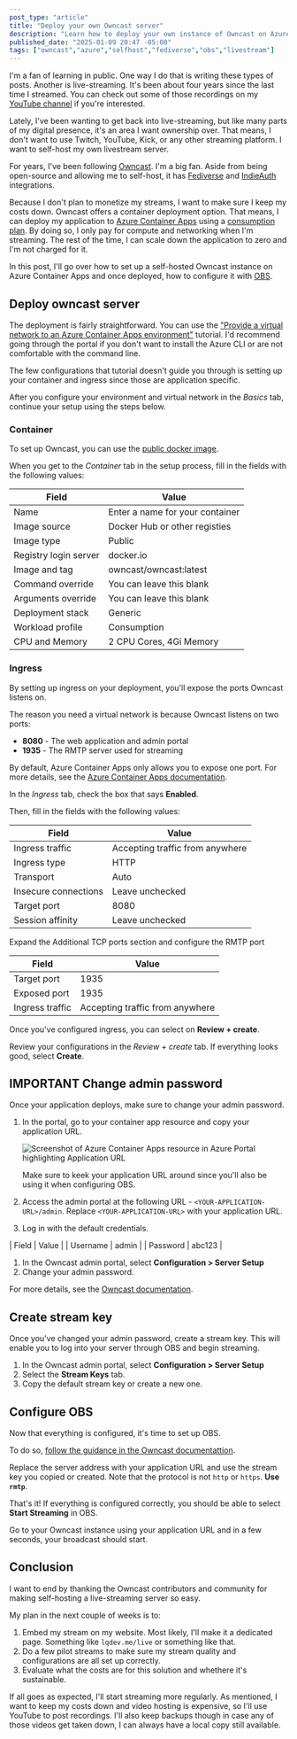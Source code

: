 ```yaml
---
post_type: "article" 
title: "Deploy your own Owncast server"
description: "Learn how to deploy your own instance of Owncast on Azure and configure it in OBS"
published_date: "2025-01-09 20:47 -05:00"
tags: ["owncast","azure","selfhost","fediverse","obs","livestream"]
---
```


I'm a fan of learning in public. One way I do that is writing these types of posts. Another is live-streaming. It's been about four years since the last time I streamed. You can check out some of those recordings on my [YouTube channel](/youtube) if you're interested.

Lately, I've been wanting to get back into live-streaming, but like many parts of my digital presence, it's an area I want ownership over. That means, I don't want to use Twitch, YouTube, Kick, or any other streaming platform. I want to self-host my own livestream server. 

For years, I've been following [Owncast](https://owncast.online/). I'm a big fan. Aside from being open-source and allowing me to self-host, it has [Fediverse](https://owncast.online/docs/social/) and [IndieAuth](https://owncast.online/docs/chat/chat-authentication/#indieauth) integrations.

Because I don't plan to monetize my streams, I want to make sure I keep my costs down. Owncast offers a container deployment option. That means, I can deploy my application to [Azure Container Apps](https://learn.microsoft.com/azure/container-apps/overview) using a [consumption plan](https://learn.microsoft.com/azure/container-apps/plans#consumption). By doing so, I only pay for compute and networking when I'm streaming. The rest of the time, I can scale down the application to zero and I'm not charged for it. 

In this post, I'll go over how to set up a self-hosted Owncast instance on Azure Container Apps and once deployed, how to configure it with [OBS](https://obsproject.com/). 

## Deploy owncast server

The deployment is fairly straightforward. You can use the ["Provide a virtual network to an Azure Container Apps environment"](https://learn.microsoft.com/azure/container-apps/vnet-custom?tabs=bash&pivots=azure-portal) tutorial. I'd recommend going through the portal if you don't want to install the Azure CLI or are not comfortable with the command line. 

The few configurations that tutorial doesn't guide you through is setting up your container and ingress since those are application specific. 

After you configure your environment and virtual network in the *Basics* tab, continue your setup using the steps below. 

### Container

To set up Owncast, you can use the [public docker image](https://hub.docker.com/r/owncast/owncast/tags).

When you get to the *Container* tab in the setup process, fill in the fields with the following values:

| Field | Value |
| --- | --- |
| Name | Enter a name for your container |
| Image source | Docker Hub or other registies |
| Image type | Public |
| Registry login server | docker.io |
| Image and tag | owncast/owncast:latest |
| Command override | You can leave this blank |
| Arguments override | You can leave this blank |
| Deployment stack | Generic |
| Workload profile | Consumption |
| CPU and Memory | 2 CPU Cores, 4Gi Memory |

### Ingress 

By setting up ingress on your deployment, you'll expose the ports Owncast listens on. 

The reason you need a virtual network is because Owncast listens on two ports:

- **8080** - The web application and admin portal
- **1935** - The RMTP server used for streaming

By default, Azure Container Apps only allows you to expose one port. For more details, see the [Azure Container Apps documentation](https://learn.microsoft.com/azure/container-apps/ingress-overview#additional-tcp-ports). 

In the *Ingress* tab, check the box that says **Enabled**.

Then, fill in the fields with the following values:

| Field | Value |
| --- | --- |
| Ingress traffic | Accepting traffic from anywhere |
| Ingress type | HTTP |
| Transport | Auto |
| Insecure connections | Leave unchecked |
| Target port | 8080 |
| Session affinity | Leave unchecked | 

Expand the Additional TCP ports section and configure the RMTP port

| Field | Value |
| --- | --- |
| Target port | 1935 |
| Exposed port | 1935 |
| Ingress traffic | Accepting traffic from anywhere |

Once you've configured ingress, you can select on **Review + create**.

Review your configurations in the *Review + create* tab. If everything looks good, select **Create**. 

## **IMPORTANT** Change admin password

Once your application deploys, make sure to change your admin password. 

1. In the portal, go to your container app resource and copy your application URL.

    ![Screenshot of Azure Container Apps resource in Azure Portal highlighting Application URL](https://cdn.lqdev.tech/files/images/portal-container-resource.png)

    Make sure to keek your application URL around since you'll also be using it when configuring OBS. 

1. Access the admin portal at the following URL - `<YOUR-APPLICATION-URL>/admin`. Replace `<YOUR-APPLICATION-URL>` with your application URL.
1. Log in with the default credentials.

| Field | Value |
| Username | admin |
| Password | abc123 |

1. In the Owncast admin portal, select **Configuration > Server Setup**
1. Change your admin password.

For more details, see the [Owncast documentation](https://owncast.online/docs/configuration/). 

## Create stream key

Once you've changed your admin password, create a stream key. This will enable you to log into your server through OBS and begin streaming. 

1. In the Owncast admin portal, select **Configuration > Server Setup**
1. Select the **Stream Keys** tab.
1. Copy the default stream key or create a new one.

## Configure OBS

Now that everything is configured, it's time to set up OBS. 

To do so, [follow the guidance in the Owncast documentattion](https://owncast.online/docs/broadcasting/obs/).

Replace the server address with your application URL and use the stream key you copied or created. Note that the protocol is not `http` or `https`. **Use `rmtp`**.

That's it! If everything is configured correctly, you should be able to select **Start Streaming** in OBS. 

Go to your Owncast instance using your application URL and in a few seconds, your broadcast should start. 

## Conclusion

I want to end by thanking the Owncast contributors and community for making self-hosting a live-streaming server so easy. 

My plan in the next couple of weeks is to:

1. Embed my stream on my website. Most likely, I'll make it a dedicated page. Something like `lqdev.me/live` or something like that.
1. Do a few pilot streams to make sure my stream quality and configurations are all set up correctly.
1. Evaluate what the costs are for this solution and whethere it's sustainable.

If all goes as expected, I'll start streaming more regularly. As mentioned, I want to keep my costs down and video hosting is expensive, so I'll use YouTube to post recordings. I'll also keep backups though in case any of those videos get taken down, I can always have a local copy still available. 